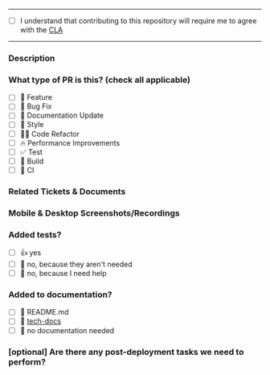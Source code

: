 <!-- This template inspired by https://github.com/open-sauced/.github/blob/main/.github/PULL_REQUEST_TEMPLATE.md?plain=1 -->

---

- [ ] I understand that contributing to this repository will require me to agree with the [CLA](https://github.com/anyproto/.github/blob/main/docs/CLA.md)

<!-- The bot will prompt you to accept the CLA by replying with a pre-composed message in the comments. If you have already accepted the CLA, you won't need to do it again. -->

---

### Description

<!-- 
Please do not leave this blank 
This PR [adds/removes/fixes/replaces] the [feature/bug/etc]. 
-->

### What type of PR is this? (check all applicable)

- [ ] 🍕 Feature
- [ ] 🐛 Bug Fix
- [ ] 📝 Documentation Update
- [ ] 🎨 Style
- [ ] 🧑‍💻 Code Refactor
- [ ] 🔥 Performance Improvements
- [ ] ✅ Test
- [ ] 🤖 Build
- [ ] 🔁 CI

### Related Tickets & Documents
<!-- 
Please provide links to issues, community forum posts, or other sources
-->

### Mobile & Desktop Screenshots/Recordings

<!-- Visual changes require screenshots -->

### Added tests?

- [ ] 👍 yes
- [ ] 🙅 no, because they aren't needed
- [ ] 🙋 no, because I need help

### Added to documentation?

- [ ] 📜 README.md
- [ ] 📓 [tech-docs](https://github.com/anyproto/tech-docs)
- [ ] 🙅 no documentation needed

### [optional] Are there any post-deployment tasks we need to perform?


<!--
  For Work In Progress Pull Requests, please use the Draft PR feature,
  see https://docs.github.com/en/pull-requests/collaborating-with-pull-requests/proposing-changes-to-your-work-with-pull-requests/about-pull-requests#draft-pull-requests for further details.
-->
